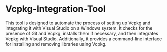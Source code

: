 # Vcpkg-Integration-Tool
This tool is designed to automate the process of setting up Vcpkg and integrating it with Visual Studio on a Windows system. It checks for the presence of Git and Vcpkg, installs them if necessary, and then integrates Vcpkg with Visual Studio. Additionally, it provides a command-line interface for installing and removing libraries using Vcpkg.

